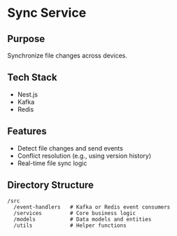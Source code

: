 
# Sync Service

## Purpose
Synchronize file changes across devices.

## Tech Stack
- Nest.js
- Kafka
- Redis

## Features
- Detect file changes and send events
- Conflict resolution (e.g., using version history)
- Real-time file sync logic

## Directory Structure
```plaintext
/src
  /event-handlers   # Kafka or Redis event consumers
  /services         # Core business logic
  /models           # Data models and entities
  /utils            # Helper functions
